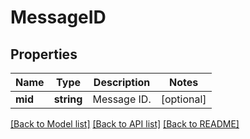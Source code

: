 # MessageID

## Properties
Name | Type | Description | Notes
------------ | ------------- | ------------- | -------------
**mid** | **string** | Message ID. | [optional] 

[[Back to Model list]](../README.md#documentation-for-models) [[Back to API list]](../README.md#documentation-for-api-endpoints) [[Back to README]](../README.md)


